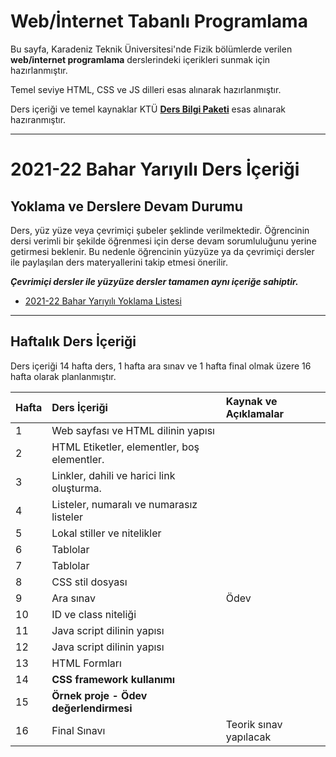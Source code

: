 # Web/İnternet Tabanlı Programlama


Bu sayfa, Karadeniz Teknik Üniversitesi'nde Fizik bölümlerde verilen **web/internet programlama** derslerindeki içerikleri sunmak için hazırlanmıştır.

Temel seviye HTML, CSS ve JS dilleri esas alınarak hazırlanmıştır.

Ders içeriği ve temel kaynaklar KTÜ [**Ders Bilgi Paketi**][bilgi-paketi] esas alınarak hazıranmıştır.

---

# 2021-22 Bahar Yarıyılı Ders İçeriği

## Yoklama ve Derslere Devam Durumu
Ders, yüz yüze veya çevrimiçi şubeler şeklinde verilmektedir. Öğrencinin dersi verimli bir şekilde öğrenmesi için derse devam sorumluluğunu yerine getirmesi beklenir. Bu nedenle öğrencinin yüzyüze ya da çevrimiçi dersler ile paylaşılan ders materyallerini takip etmesi önerilir. 

**_Çevrimiçi dersler ile yüzyüze dersler tamamen aynı içeriğe sahiptir._**

* [2021-22 Bahar Yarıyılı Yoklama Listesi][yoklama]

---

## Haftalık Ders İçeriği
Ders içeriği 14 hafta ders, 1 hafta ara sınav ve 1 hafta final olmak üzere 16 hafta olarak planlanmıştır.

| Hafta | Ders İçeriği                                                  | Kaynak ve Açıklamalar   |
| :-- | :--                                                  | :--    |
| 1     | Web sayfası ve HTML dilinin yapısı   |  |
| 2     | HTML Etiketler, elementler, boş elementler.       |  |
| 3     | Linkler, dahili ve harici link oluşturma.         |  |
| 4     | Listeler, numaralı ve numarasız listeler   |   |
| 5     | Lokal stiller ve nitelikler   |   |
| 6     | Tablolar                     |  |
| 7     | Tablolar      |   |
| 8     | CSS stil dosyası    |  |
| 9     | Ara sınav                                                     | Ödev  |
| 10    | ID ve class niteliği     |  |
| 11    | Java script dilinin yapısı  | |
| 12    | Java script dilinin yapısı |   |
| 13    | HTML Formları     |   |
| 14    | __CSS framework kullanımı__   |   |
| 15    | __Örnek proje - Ödev değerlendirmesi__  |   |
| 16    | Final Sınavı                                                  | Teorik sınav yapılacak  |


[bilgi-paketi]: http://www.katalog.ktu.edu.tr/DersBilgiPaketi/course.aspx?pid=14&lang=1&dbid=566282
[yoklama]: #